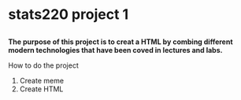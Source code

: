 # stats220 project 1

## 
**The purpose of this project is to creat a HTML by combing different modern technologies that have been coved in lectures and labs.**

How to do the project
1. Create meme
2. Create HTML

